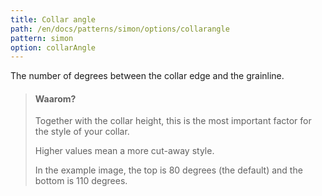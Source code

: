 ```yaml
---
title: Collar angle
path: /en/docs/patterns/simon/options/collarangle
pattern: simon
option: collarAngle
---
```


The number of degrees between the collar edge and the grainline.

> #### Waarom?
> 
> Together with the collar height, this is the most important factor for the style of your collar.
> 
> Higher values mean a more cut-away style.
> 
> In the example image, the top is 80 degrees (the default) and the bottom is 110 degrees.